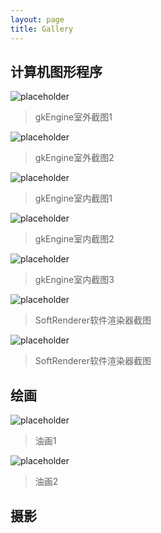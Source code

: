 ```yaml
---
layout: page
title: Gallery
---
```


计算机图形程序
---

![placeholder](https://raw.githubusercontent.com/gameknife/gameknife.github.io/master/images/out1.jpg "gkEngine室外截图1")
>gkEngine室外截图1

![placeholder](https://raw.githubusercontent.com/gameknife/gameknife.github.io/master/images/out2.jpg "gkEngine室外截图2")
>gkEngine室外截图2

![placeholder](https://raw.githubusercontent.com/gameknife/gameknife.github.io/master/images/indoor1.jpg "gkEngine室内截图1")
>gkEngine室内截图1

![placeholder](https://raw.githubusercontent.com/gameknife/gameknife.github.io/master/images/indoor2.jpg "gkEngine室内截图2")
>gkEngine室内截图2

![placeholder](https://raw.githubusercontent.com/gameknife/gameknife.github.io/master/images/indoor3.jpg "gkEngine室内截图3")
>gkEngine室内截图3

![placeholder](https://raw.githubusercontent.com/gameknife/gameknife.github.io/master/images/sr1.jpg "SoftRenderer软件渲染器截图")
>SoftRenderer软件渲染器截图

![placeholder](https://raw.githubusercontent.com/gameknife/gameknife.github.io/master/images/sr2.jpg "SoftRenderer软件渲染器截图")
>SoftRenderer软件渲染器截图

绘画
---
![placeholder](https://raw.githubusercontent.com/gameknife/gameknife.github.io/master/images/oilpaint1.jpg "油画1")
>油画1

![placeholder](https://raw.githubusercontent.com/gameknife/gameknife.github.io/master/images/oilpaint2.jpg "油画2")
>油画2

摄影
---
